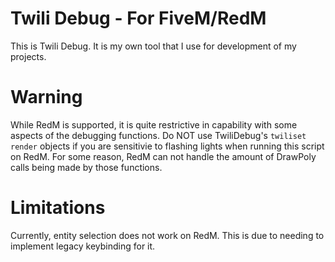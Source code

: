 # Twili Debug - For FiveM/RedM

This is Twili Debug. It is my own tool that I use for development of my projects.


# Warning

While RedM is supported, it is quite restrictive in capability with some aspects of the debugging functions.
Do NOT use TwiliDebug's `twiliset render` objects if you are sensitivie to flashing lights when running this script on RedM.
For some reason, RedM can not handle the amount of DrawPoly calls being made by those functions.

# Limitations

Currently, entity selection does not work on RedM. This is due to needing to implement legacy keybinding for it.
